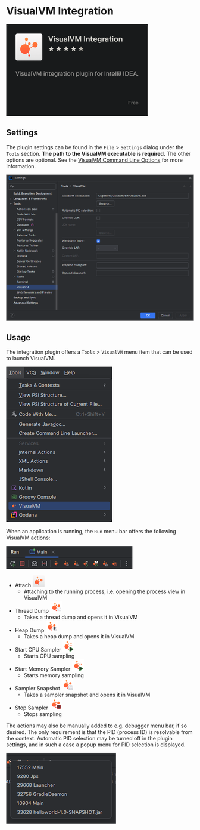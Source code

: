 # VisualVM Integration

[![VisualVM Integration text](plugin-card.png)](https://plugins.jetbrains.com/plugin/27579-visualvm-integration)

## Settings

The plugin settings can be found in the `File` > `Settings` dialog under the `Tools` section.
**The path to the VisualVM executable is required.** The other options are optional. See
the [VisualVM Command Line Options](https://visualvm.github.io/docs/command-line-options.html) for more information.

![Settings](settings.png)

## Usage

The integration plugin offers a `Tools` > `VisualVM` menu item that can be used to launch VisualVM.

![ToolsMenu](tools-menu.png)

When an application is running, the `Run` menu bar offers the following VisualVM actions:

![RunMenuBar](run-menu-bar.png)

- Attach ![](src/main/resources/icons/visualvm_16.svg)
    - Attaching to the running process, i.e. opening the process view in VisualVM
- Thread Dump ![](src/main/resources/icons/visualvm_thread_dump_16_dark.svg)
    - Takes a thread dump and opens it in VisualVM
- Heap Dump ![](src/main/resources/icons/visualvm_heap_dump_16_dark.svg)
    - Takes a heap dump and opens it in VisualVM
- Start CPU Sampler ![](src/main/resources/icons/visualvm_start_cpu_sampler_16_dark.svg)
    - Starts CPU sampling
- Start Memory Sampler ![](src/main/resources/icons/visualvm_start_memory_sampler_16_dark.svg)
    - Starts memory sampling
- Sampler Snapshot ![](src/main/resources/icons/visualvm_snapshot_sampler_16_dark.svg)
    - Takes a sampler snapshot and opens it in VisualVM
- Stop Sampler ![](src/main/resources/icons/visualvm_stop_sampler_16_dark.svg)
    - Stops sampling

The actions may also be manually added to e.g. debugger menu bar, if so desired.
The only requirement is that the PID (process ID) is resolvable from the context.
Automatic PID selection may be turned off in the plugin settings,
and in such a case a popup menu for PID selection is displayed.

![ManualPIDSelection](manual-pid-selection.png)
